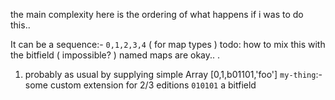the main complexity here is the ordering of what happens if i was to do this.. 

It can be a sequence:- `0,1,2,3,4` ( for map types ) todo: how to mix this with the bitfield ( impossible? ) named maps are okay.. .
  1. probably as usual by supplying simple Array [0,1,b01101,'foo']
`my-thing`:- some custom extension for 2/3 editions
`010101` a bitfield 
